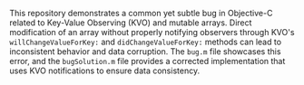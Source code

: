 This repository demonstrates a common yet subtle bug in Objective-C related to Key-Value Observing (KVO) and mutable arrays.  Direct modification of an array without properly notifying observers through KVO's `willChangeValueForKey:` and `didChangeValueForKey:` methods can lead to inconsistent behavior and data corruption. The `bug.m` file showcases this error, and the `bugSolution.m` file provides a corrected implementation that uses KVO notifications to ensure data consistency.